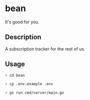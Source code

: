 # bean
It's good for you.

## Description

A subscription tracker for the rest of us.

## Usage

```bash
> cd bean

> cp .env.example .env

> go run cmd/server/main.go
```
